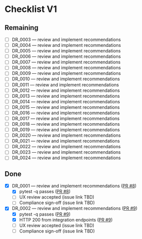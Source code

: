 # Checklist V1

## Remaining
- [ ] DR_0003 — review and implement recommendations
- [ ] DR_0004 — review and implement recommendations
- [ ] DR_0005 — review and implement recommendations
- [ ] DR_0006 — review and implement recommendations
- [ ] DR_0007 — review and implement recommendations
- [ ] DR_0008 — review and implement recommendations
- [ ] DR_0009 — review and implement recommendations
- [ ] DR_0010 — review and implement recommendations
- [ ] DR_0011 — review and implement recommendations
- [ ] DR_0012 — review and implement recommendations
- [ ] DR_0013 — review and implement recommendations
- [ ] DR_0014 — review and implement recommendations
- [ ] DR_0015 — review and implement recommendations
- [ ] DR_0016 — review and implement recommendations
- [ ] DR_0017 — review and implement recommendations
- [ ] DR_0018 — review and implement recommendations
- [ ] DR_0019 — review and implement recommendations
- [ ] DR_0020 — review and implement recommendations
- [ ] DR_0021 — review and implement recommendations
- [ ] DR_0022 — review and implement recommendations
- [ ] DR_0023 — review and implement recommendations
- [ ] DR_0024 — review and implement recommendations

## Done
- [x] DR_0001 — review and implement recommendations ([PR #8](https://github.com/Submissiveteen/bot/pull/8))
  - [x] pytest -q passes ([PR #8](https://github.com/Submissiveteen/bot/pull/8))
  - [ ] UX review accepted (issue link TBD)
  - [ ] Compliance sign-off (issue link TBD)

- [x] DR_0002 — review and implement recommendations ([PR #9](https://github.com/Submissiveteen/bot/pull/9))
  - [x] pytest -q passes ([PR #9](https://github.com/Submissiveteen/bot/pull/9))
  - [x] HTTP 200 from integration endpoints ([PR #9](https://github.com/Submissiveteen/bot/pull/9))
  - [ ] UX review accepted (issue link TBD)
  - [ ] Compliance sign-off (issue link TBD)
